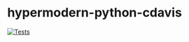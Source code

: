 # hypermodern-python-cdavis
[![Tests](https://github.com/cvdavis3/hypermodern-python-cdavis/workflows/Tests/badge.svg)](https://github.com/cvdavis3/hypermodern-python-cdavis/actions?workflow=Tests)
